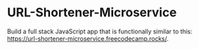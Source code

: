# URL-Shortener-Microservice
Build a full stack JavaScript app that is functionally similar to this: https://url-shortener-microservice.freecodecamp.rocks/.
